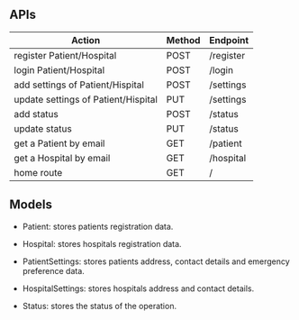 ## APIs

| Action   | Method  |  Endpoint  |
| --------   | ----------  |  ------ |
|  register Patient/Hospital  | POST  | /register  |
|  login Patient/Hospital  | POST  | /login  |
|  add settings of Patient/Hispital  |  POST | /settings  |
|  update settings of Patient/Hispital     |   PUT    |   /settings     |
|  add status     |   POST    |   /status    |
|  update status    |  PUT     |   /status     |
|  get a Patient by email    |  GET      | /patient      |
|  get a Hospital by email     |  GET     |  /hospital     |
|   home route |    GET |   /   |


## Models 

- Patient: stores patients registration data.

- Hospital: stores hospitals registration data.

- PatientSettings: stores patients address, contact details and emergency preference data.

- HospitalSettings: stores hospitals address and contact details.

- Status: stores the status of the operation.